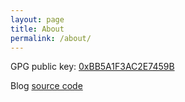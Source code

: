 ```yaml
---
layout: page
title: About
permalink: /about/
---
```


GPG public key: [0xBB5A1F3AC2E7459B](https://pgp.mit.edu/pks/lookup?search=0xBB5A1F3AC2E7459B&op=vindex&fingerprint=on)

Blog [source code](https://github.com/xxyzz/myblog)

